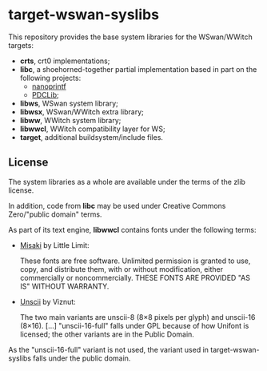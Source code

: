 # target-wswan-syslibs

This repository provides the base system libraries for the WSwan/WWitch targets:

* **crts**, crt0 implementations;
* **libc**, a shoehorned-together partial implementation based in part on the following projects:
    * [nanoprintf](https://github.com/charlesnicholson/nanoprintf)
    * [PDCLib](https://github.com/DevSolar/pdclib);
* **libws**, WSwan system library;
* **libwsx**, WSwan/WWitch extra library;
* **libww**, WWitch system library;
* **libwwcl**, WWitch compatibility layer for WS;
* **target**, additional buildsystem/include files.

## License

The system libraries as a whole are available under the terms of the zlib license.

In addition, code from **libc** may be used under Creative Commons Zero/"public domain" terms.

As part of its text engine, **libwwcl** contains fonts under the following terms:

* [Misaki](https://littlelimit.net/misaki.htm) by Little Limit:

    These fonts are free software.
    Unlimited permission is granted to use, copy, and distribute them, with or without modification, either commercially or noncommercially.
    THESE FONTS ARE PROVIDED "AS IS" WITHOUT WARRANTY.

* [Unscii](http://viznut.fi/unscii/) by Viznut:

     The two main variants are unscii-8 (8×8 pixels per glyph) and unscii-16 (8×16).
     [...] 
     "unscii-16-full" falls under GPL because of how Unifont is
     licensed; the other variants are in the Public Domain.

As the "unscii-16-full" variant is not used, the variant used in target-wswan-syslibs falls under the public domain.

